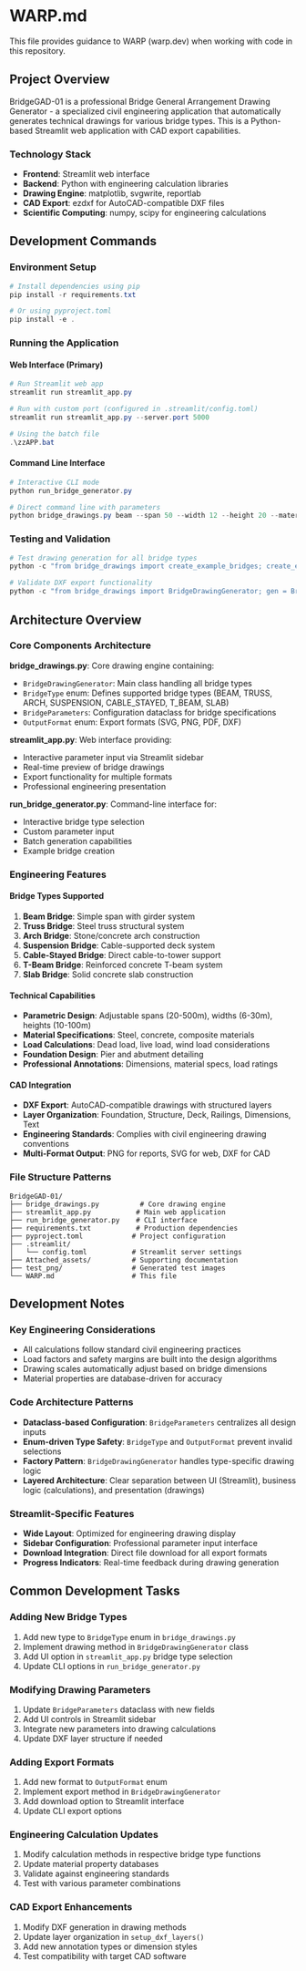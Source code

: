# WARP.md

This file provides guidance to WARP (warp.dev) when working with code in this repository.

## Project Overview

BridgeGAD-01 is a professional Bridge General Arrangement Drawing Generator - a specialized civil engineering application that automatically generates technical drawings for various bridge types. This is a Python-based Streamlit web application with CAD export capabilities.

### Technology Stack
- **Frontend**: Streamlit web interface
- **Backend**: Python with engineering calculation libraries
- **Drawing Engine**: matplotlib, svgwrite, reportlab
- **CAD Export**: ezdxf for AutoCAD-compatible DXF files
- **Scientific Computing**: numpy, scipy for engineering calculations

## Development Commands

### Environment Setup
```powershell
# Install dependencies using pip
pip install -r requirements.txt

# Or using pyproject.toml
pip install -e .
```

### Running the Application

#### Web Interface (Primary)
```powershell
# Run Streamlit web app
streamlit run streamlit_app.py

# Run with custom port (configured in .streamlit/config.toml)
streamlit run streamlit_app.py --server.port 5000

# Using the batch file
.\zzAPP.bat
```

#### Command Line Interface
```powershell
# Interactive CLI mode
python run_bridge_generator.py

# Direct command line with parameters
python bridge_drawings.py beam --span 50 --width 12 --height 20 --material steel
```

### Testing and Validation
```powershell
# Test drawing generation for all bridge types
python -c "from bridge_drawings import create_example_bridges; create_example_bridges()"

# Validate DXF export functionality
python -c "from bridge_drawings import BridgeDrawingGenerator; gen = BridgeDrawingGenerator(); gen.test_dxf_export()"
```

## Architecture Overview

### Core Components Architecture

**bridge_drawings.py**: Core drawing engine containing:
- `BridgeDrawingGenerator`: Main class handling all bridge types
- `BridgeType` enum: Defines supported bridge types (BEAM, TRUSS, ARCH, SUSPENSION, CABLE_STAYED, T_BEAM, SLAB)
- `BridgeParameters`: Configuration dataclass for bridge specifications
- `OutputFormat` enum: Export formats (SVG, PNG, PDF, DXF)

**streamlit_app.py**: Web interface providing:
- Interactive parameter input via Streamlit sidebar
- Real-time preview of bridge drawings
- Export functionality for multiple formats
- Professional engineering presentation

**run_bridge_generator.py**: Command-line interface for:
- Interactive bridge type selection
- Custom parameter input
- Batch generation capabilities
- Example bridge creation

### Engineering Features

#### Bridge Types Supported
1. **Beam Bridge**: Simple span with girder system
2. **Truss Bridge**: Steel truss structural system
3. **Arch Bridge**: Stone/concrete arch construction
4. **Suspension Bridge**: Cable-supported deck system
5. **Cable-Stayed Bridge**: Direct cable-to-tower support
6. **T-Beam Bridge**: Reinforced concrete T-beam system
7. **Slab Bridge**: Solid concrete slab construction

#### Technical Capabilities
- **Parametric Design**: Adjustable spans (20-500m), widths (6-30m), heights (10-100m)
- **Material Specifications**: Steel, concrete, composite materials
- **Load Calculations**: Dead load, live load, wind load considerations
- **Foundation Design**: Pier and abutment detailing
- **Professional Annotations**: Dimensions, material specs, load ratings

#### CAD Integration
- **DXF Export**: AutoCAD-compatible drawings with structured layers
- **Layer Organization**: Foundation, Structure, Deck, Railings, Dimensions, Text
- **Engineering Standards**: Complies with civil engineering drawing conventions
- **Multi-Format Output**: PNG for reports, SVG for web, DXF for CAD

### File Structure Patterns

```
BridgeGAD-01/
├── bridge_drawings.py          # Core drawing engine
├── streamlit_app.py           # Main web application
├── run_bridge_generator.py    # CLI interface
├── requirements.txt           # Production dependencies
├── pyproject.toml            # Project configuration
├── .streamlit/
│   └── config.toml           # Streamlit server settings
├── Attached_assets/          # Supporting documentation
├── test_png/                 # Generated test images
└── WARP.md                   # This file
```

## Development Notes

### Key Engineering Considerations
- All calculations follow standard civil engineering practices
- Load factors and safety margins are built into the design algorithms
- Drawing scales automatically adjust based on bridge dimensions
- Material properties are database-driven for accuracy

### Code Architecture Patterns
- **Dataclass-based Configuration**: `BridgeParameters` centralizes all design inputs
- **Enum-driven Type Safety**: `BridgeType` and `OutputFormat` prevent invalid selections
- **Factory Pattern**: `BridgeDrawingGenerator` handles type-specific drawing logic
- **Layered Architecture**: Clear separation between UI (Streamlit), business logic (calculations), and presentation (drawings)

### Streamlit-Specific Features
- **Wide Layout**: Optimized for engineering drawing display
- **Sidebar Configuration**: Professional parameter input interface
- **Download Integration**: Direct file download for all export formats
- **Progress Indicators**: Real-time feedback during drawing generation

## Common Development Tasks

### Adding New Bridge Types
1. Add new type to `BridgeType` enum in `bridge_drawings.py`
2. Implement drawing method in `BridgeDrawingGenerator` class
3. Add UI option in `streamlit_app.py` bridge type selection
4. Update CLI options in `run_bridge_generator.py`

### Modifying Drawing Parameters
1. Update `BridgeParameters` dataclass with new fields
2. Add UI controls in Streamlit sidebar
3. Integrate new parameters into drawing calculations
4. Update DXF layer structure if needed

### Adding Export Formats
1. Add new format to `OutputFormat` enum
2. Implement export method in `BridgeDrawingGenerator`
3. Add download option to Streamlit interface
4. Update CLI export options

### Engineering Calculation Updates
1. Modify calculation methods in respective bridge type functions
2. Update material property databases
3. Validate against engineering standards
4. Test with various parameter combinations

### CAD Export Enhancements
1. Modify DXF generation in drawing methods
2. Update layer organization in `setup_dxf_layers()`
3. Add new annotation types or dimension styles
4. Test compatibility with target CAD software
